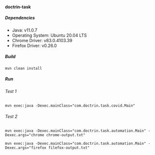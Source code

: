 #### doctrin-task

##### Dependencies

* Java: v11.0.7
* Operating System: Ubuntu 20.04 LTS
* Chrome Driver: v83.0.4103.39
* Firefox Driver: v0.26.0

##### Build
`mvn clean install`

##### Run

###### Test 1
`mvn exec:java -Dexec.mainClass="com.doctrin.task.covid.Main"`

###### Test 2
`mvn exec:java -Dexec.mainClass="com.doctrin.task.automation.Main" -Dexec.args="chrome chrome-output.txt"`

`mvn exec:java -Dexec.mainClass="com.doctrin.task.automation.Main" -Dexec.args="firefox filefox-output.txt"`
